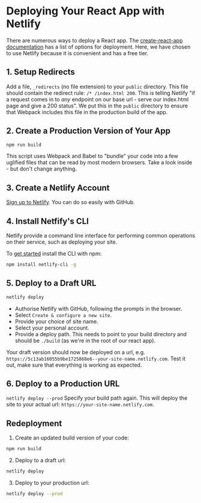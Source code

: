 # Deploying Your React App with Netlify

There are numerous ways to deploy a React app. The [create-react-app documentation](https://create-react-app.dev/docs/deployment) has a list of options for deployment. Here, we have chosen to use Netlify because it is convenient and has a free tier.

## 1. Setup Redirects

Add a file, `_redirects` (no file extension) to your `public` directory.
This file should contain the redirect rule: `/* /index.html 200`.
This is telling Netlify "if a request comes in to _any_ endpoint on our base url - serve our index.html page and give a 200 status".
We put this in the `public` directory to ensure that Webpack includes this file in the production build of the app.

## 2. Create a Production Version of Your App

```bash
npm run build
```

This script uses Webpack and Babel to "bundle" your code into a few uglified files that can be read by most modern browsers.
Take a look inside - but don't change anything.

## 3. Create a Netlify Account

[Sign up to Netlify](https://app.netlify.com/signup). You can do so easily with GitHub.

## 4. Install Netfify's CLI

Netlify provide a command line interface for performing common operations on their service, such as deploying your site.

To [get started](https://cli.netlify.com/getting-started) install the CLI with npm:

```bash
npm install netlify-cli -g
```

## 5. Deploy to a Draft URL

```bash
netlify deploy
```

- Authorise Netlify with GitHub, following the prompts in the browser.
- Select `Create & configure a new site`.
- Provide your choice of site name.
- Select your personal account.
- Provide a deploy path. This needs to point to your build directory and should be `./build` (as we're in the root of our react app).

Your draft version should now be deployed on a url, e.g. `https://5c13ab16055b9be1725868e6--your-site-name.netlify.com`.
Test it out, make sure that everything is working as expected.

## 6. Deploy to a Production URL

`netlify deploy --prod`
Specify your build path again.
This will deploy the site to your actual url: `https://your-site-name.netlify.com`.

## Redeployment

1. Create an updated build version of your code:

```bash
npm run build
```

2. Deploy to a draft url:

```bash
netlify deploy
```

3. Deploy to your production url:

```bash
netlify deploy --prod
```
